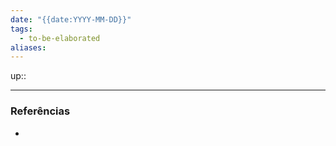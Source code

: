 ```yaml
---
date: "{{date:YYYY-MM-DD}}"
tags:
  - to-be-elaborated
aliases:
---
```


up:: 

---
### Referências
- 
